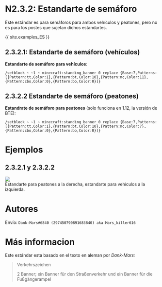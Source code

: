 # N2.3.2: Estandarte de semáforo

Este estándar es para semáforos para ambos vehículos y peatones, pero no es para los postes que sujetan dichos estandartes.

{{ site.examples_ES }}

## 2.3.2.1: Estandarte de semáforo (vehículos)

**Estandarte de semáforo para vehículos**:  
```
/setblock ~ ~1 ~ minecraft:standing_banner 0 replace {Base:7,Patterns:[{Pattern:tt,Color:1},{Pattern:bt,Color:10},{Pattern:mc,Color:11},{Pattern:cbo,Color:0},{Pattern:bo,Color:0}]}
```

## 2.3.2.2 Estandarte de semáforo (peatones)

**Estandrate de semáforo para peatones** (solo funciona en 1.12, la versión de BTE):   
```
/setblock ~ ~1 ~ minecraft:standing_banner 0 replace {Base:7,Patterns:[{Pattern:tt,Color:1},{Pattern:bt,Color:10},{Pattern:mc,Color:7},{Pattern:cbo,Color:0},{Pattern:bo,Color:0}]}
```

# Ejemplos

## 2.3.2.1 y 2.3.2.2

![](https://cdn.discordapp.com/attachments/702537033813327915/705761955583098932/2020-05-02_12.54.41.png)  
Estandarte para peatones a la derecha, estandarte para vehículos a la izquierda.

# Autores

Envío: `Dank-Mars#6840 (297450790891683840) aka Mars_killer616`

# Más informacion

Este estándar esta basado en el texto en aleman por _Dank-Mars:_

> Verkehrszeichen
>
> 2 Banner; ein Banner für den Straßenverkehr und ein Banner für die Fußgängerampel
